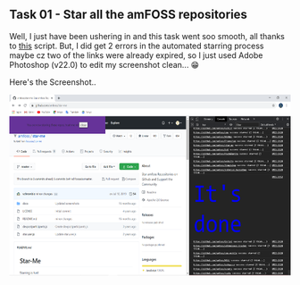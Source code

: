 ## Task 01 - Star all the amFOSS repositories

Well, I just have been ushering in and this task went soo smooth, all thanks to <a href="https://github.com/amfoss/star-me">this</a> script. But, I did get 2 errors in the automated starring process maybe cz two of the links were already expired, so I just used Adobe Photoshop (v22.0) to edit my screenshot clean... 😁

Here's the Screenshot..

<img src="Task 01 Screenshot.png" width="576" height="324">
